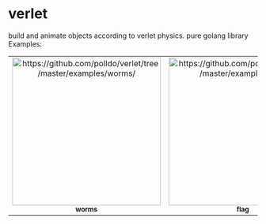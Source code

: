 # verlet
build and animate objects according to verlet physics. pure golang library
Examples:
<table>
<tr>
<td align="center">
<a href="https://github.com/polldo/verlet/tree/master/examples/worms">
<img src="https://user-images.githubusercontent.com/17302582/132136400-5867aa82-62e1-4c82-877b-965bacf11952.gif" width="300" alt="https://github.com/polldo/verlet/tree/master/examples/worms/"/><br />
<sup><b>worms</b></sup>
</a>
</td>
<td align="center">
<a href="https://github.com/polldo/verlet/tree/master/examples/flag">
<img src="https://user-images.githubusercontent.com/17302582/132136518-579bdcde-2cf0-456d-a787-1007a245383c.gif" width="300" alt="https://github.com/polldo/verlet/tree/master/examples/flag/"/><br />
<sup><b>flag</b></sup>
</a>
</td>
<td align="center">
<a href="https://github.com/polldo/verlet/tree/master/examples/rope">
<img src="https://user-images.githubusercontent.com/17302582/132136563-848d8f42-9d6e-4872-954f-193570466b1a.gif" width="300" alt="https://github.com/polldo/verlet/tree/master/examples/rope/"/><br />
<sup><b>rope</b></sup>
</a>
</td>
</tr>
</table>
